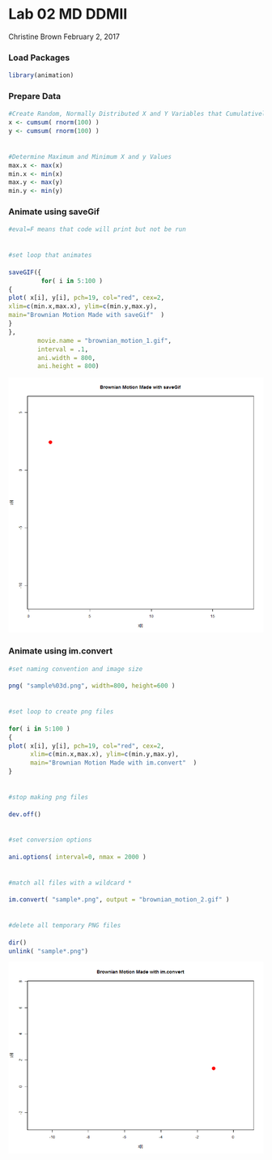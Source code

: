 Lab 02 MD DDMII
================
Christine Brown
February 2, 2017

### Load Packages

``` r
library(animation)
```

### Prepare Data

``` r
#Create Random, Normally Distributed X and Y Variables that Cumulatively Sum
x <- cumsum( rnorm(100) )
y <- cumsum( rnorm(100) )


#Determine Maximum and Minimum X and y Values
max.x <- max(x)
min.x <- min(x)
max.y <- max(y)
min.y <- min(y)
```

### Animate using saveGif

``` r
#eval=F means that code will print but not be run


#set loop that animates

saveGIF({
         for( i in 5:100 )
{
plot( x[i], y[i], pch=19, col="red", cex=2,
xlim=c(min.x,max.x), ylim=c(min.y,max.y),
main="Brownian Motion Made with saveGif"  )
}
},
        movie.name = "brownian_motion_1.gif",
        interval = .1,
        ani.width = 800,
        ani.height = 800)
```

![](https://github.com/R-Class/all-labs-ddmii-christine-brown/blob/master/Lab02/brownian_motion_1.gif "Brownian Motion 1")

### Animate using im.convert

``` r
#set naming convention and image size

png( "sample%03d.png", width=800, height=600 )


#set loop to create png files

for( i in 5:100 )
{
plot( x[i], y[i], pch=19, col="red", cex=2,
      xlim=c(min.x,max.x), ylim=c(min.y,max.y),
      main="Brownian Motion Made with im.convert"  )
}                                              


#stop making png files

dev.off()                                      


#set conversion options

ani.options( interval=0, nmax = 2000 )


#match all files with a wildcard *

im.convert( "sample*.png", output = "brownian_motion_2.gif" )


#delete all temporary PNG files

dir()
unlink( "sample*.png")
```

![](https://github.com/R-Class/all-labs-ddmii-christine-brown/blob/master/Lab02/brownian_motion_2.gif "Brownian Motion 2")
